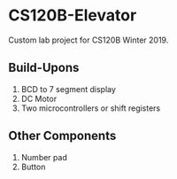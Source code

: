 # CS120B-Elevator
Custom lab project for CS120B Winter 2019.

## Build-Upons
1. BCD to 7 segment display
2. DC Motor
4. Two microcontrollers or shift registers

## Other Components
1. Number pad
2. Button